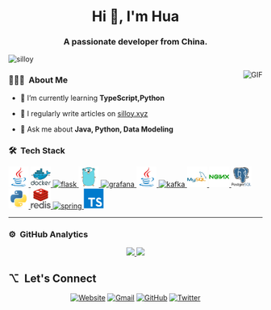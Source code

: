 <!--
![](https://komarev.com/ghpvc/?username=silloy&color=green)
**silloy/silloy** is a ✨ _special_ ✨ repository because its `README.md` (this file) appears on your GitHub profile.

Here are some ideas to get you started:

- 🔭 I’m currently working on ...
- 🌱 I’m currently learning ...
- 👯 I’m looking to collaborate on ...
- 🤔 I’m looking for help with ...
- 💬 Ask me about ...
- 📫 How to reach me: ...
- 😄 Pronouns: ...
- ⚡ Fun fact: ...

https://arturssmirnovs.github.io/github-profile-readme-generator/
### Hi there 👋, my name is hua
-->

<!--START_SECTION:waka-->
<!--
![Code Time](http://img.shields.io/badge/Code%20Time-3%2C453%20hrs%2039%20mins-blue)

![Profile Views](http://img.shields.io/badge/Profile%20Views-53-blue)
<p><img align="center" src="https://github-readme-streak-stats.herokuapp.com/?user=silloy&" alt="silloy" /></p>
<p align="left"> <a href="https://github.com/ryo-ma/github-profile-trophy"><img src="https://github-profile-trophy.vercel.app/?username=silloy" alt="silloy" /></a> </p>
<p><img align="right" src="https://github-readme-stats.vercel.app/api/top-langs?username=silloy&show_icons=true&locale=en&layout=compact" alt="silloy" /></p>
<p>&nbsp;<img align="center" alt="GIF" src="https://raw.githubusercontent.com/Aniket965/Aniket965/master/pacman.svg?sanitize=true" /></p>
<p>&nbsp;<img align="left" src="https://github-readme-stats.vercel.app/api?username=silloy&show_icons=true&locale=en" alt="silloy" /></p>
<h3 align="left">Languages and Tools:</h3>
<a href="https://www.microsoft.com/en-us/sql-server" target="_blank" rel="noreferrer"> <img src="https://www.svgrepo.com/show/303229/microsoft-sql-server-logo.svg" alt="mssql" width="40" height="40"/> </a> 

-->

<h1 align="center">Hi 👋, I'm Hua</h1>
<h3 align="center">A passionate developer from China.</h3>

<p align="left"> <img src="https://komarev.com/ghpvc/?username=silloy&label=Profile%20views&color=0e75b6&style=flat" alt="silloy" /> </p>

<img align="right" alt="GIF" src="https://media.giphy.com/media/836HiJc7pgzy8iNXCn/giphy.gif" />

### 👨🏻‍💻 &nbsp;About Me

- 🌱 I’m currently learning **TypeScript,Python**

- 📝 I regularly write articles on [silloy.xyz](https://silloy.xyz/)

- 💬 Ask me about **Java, Python, Data Modeling**

### 🛠 &nbsp;Tech Stack

<p align="left"> 
  <a href="https://www.java.org/" target="_blank" rel="noreferrer"> <img src="https://raw.githubusercontent.com/devicons/devicon/master/icons/java/java-original.svg" alt="java" width="40" height="40"/> </a>
  <a href="https://www.docker.com/" target="_blank" rel="noreferrer"> <img src="https://raw.githubusercontent.com/devicons/devicon/master/icons/docker/docker-original-wordmark.svg" alt="docker" width="40" height="40"/> </a> 
  <a href="https://flask.palletsprojects.com/" target="_blank" rel="noreferrer"> <img src="https://www.vectorlogo.zone/logos/pocoo_flask/pocoo_flask-icon.svg" alt="flask" width="40" height="40"/> </a> 
  <a href="https://golang.org" target="_blank" rel="noreferrer"> <img src="https://raw.githubusercontent.com/devicons/devicon/master/icons/go/go-original.svg" alt="go" width="40" height="40"/> </a> 
  <a href="https://grafana.com" target="_blank" rel="noreferrer"> <img src="https://www.vectorlogo.zone/logos/grafana/grafana-icon.svg" alt="grafana" width="40" height="40"/> </a> 
  <a href="https://www.java.com" target="_blank" rel="noreferrer"> <img src="https://raw.githubusercontent.com/devicons/devicon/master/icons/java/java-original.svg" alt="java" width="40" height="40"/> </a> 
  <a href="https://kafka.apache.org/" target="_blank" rel="noreferrer"> <img src="https://www.vectorlogo.zone/logos/apache_kafka/apache_kafka-icon.svg" alt="kafka" width="40" height="40"/> </a> 
    <a href="https://www.mysql.com/" target="_blank" rel="noreferrer"> <img src="https://raw.githubusercontent.com/devicons/devicon/master/icons/mysql/mysql-original-wordmark.svg" alt="mysql" width="40" height="40"/> </a> 
  <a href="https://www.nginx.com" target="_blank" rel="noreferrer"> <img src="https://raw.githubusercontent.com/devicons/devicon/master/icons/nginx/nginx-original.svg" alt="nginx" width="40" height="40"/> </a> 
  <a href="https://www.postgresql.org" target="_blank" rel="noreferrer"> <img src="https://raw.githubusercontent.com/devicons/devicon/master/icons/postgresql/postgresql-original-wordmark.svg" alt="postgresql" width="40" height="40"/> </a> 
  <a href="https://www.python.org" target="_blank" rel="noreferrer"> <img src="https://raw.githubusercontent.com/devicons/devicon/master/icons/python/python-original.svg" alt="python" width="40" height="40"/> </a> 
  <a href="https://redis.io" target="_blank" rel="noreferrer"> <img src="https://raw.githubusercontent.com/devicons/devicon/master/icons/redis/redis-original-wordmark.svg" alt="redis" width="40" height="40"/> </a> 
  <a href="https://spring.io/" target="_blank" rel="noreferrer"> <img src="https://www.vectorlogo.zone/logos/springio/springio-icon.svg" alt="spring" width="40" height="40"/> </a> 
  <a href="https://www.typescriptlang.org/" target="_blank" rel="noreferrer"> <img src="https://raw.githubusercontent.com/devicons/devicon/master/icons/typescript/typescript-original.svg" alt="typescript" width="40" height="40"/> </a>
</p>

---

### ⚙️ &nbsp;GitHub Analytics

<p align="center">
<a href="https://github.com/AVS1508">
  <img height="180em" src="https://github-readme-stats-eight-theta.vercel.app/api?username=silloy&show_icons=true&theme=algolia&include_all_commits=true&count_private=true"/>
  <img height="180em" src="https://github-readme-stats-eight-theta.vercel.app/api/top-langs/?username=silloy&layout=compact&langs_count=8&theme=algolia"/>
</a>
</p>

## ⌥ &nbsp;Let's Connect
<p align="center">
  <a href="https://silloy.xyz/"><img src="https://pics.freeicons.io/uploads/icons/png/14030413511600774579-32.png" alt="Website"/></a>
	<a href="mailto:sshzh90@gmail.com"><img src="https://pics.freeicons.io/uploads/icons/png/6781620541530103308-32.png" alt="Gmail"/></a>
	<a href="https://github.com/silloy"><img src="https://pics.freeicons.io/uploads/icons/png/3842828341530103314-32.png" alt="GitHub"/></a>
	<a href="https://twitter.com/silloysu"><img src="https://pics.freeicons.io/uploads/icons/png/3888892041530103327-32.png" alt="Twitter"/></a>
</p>



